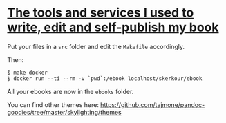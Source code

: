 # [The tools and services I used to write, edit and self-publish my book](https://kerkour.com/book-self-publishing-pandoc)


Put your files in a `src` folder and edit the `Makefile` accordingly.


Then:
```shell
$ make docker
$ docker run --ti --rm -v `pwd`:/ebook localhost/skerkour/ebook
```

All your ebooks are now in the `ebooks` folder.


You can find other themes here: https://github.com/tajmone/pandoc-goodies/tree/master/skylighting/themes
